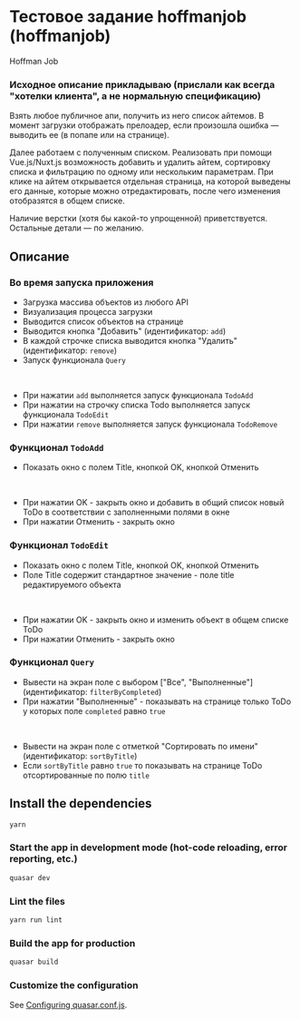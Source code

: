 # Тестовое задание hoffmanjob (hoffmanjob)

Hoffman Job

### Исходное описание прикладываю (прислали как всегда "хотелки клиента", а не нормальную спецификацию)

Взять любое публичное апи, получить из него список айтемов. В момент загрузки отображать прелоадер, если произошла ошибка — выводить ее (в попапе или на странице).

Далее работаем с полученным списком. Реализовать при помощи Vue.js/Nuxt.js возможность добавить и удалить айтем, сортировку списка и фильтрацию по одному или нескольким параметрам. При клике на айтем открывается отдельная страница, на которой выведены его данные, которые можно отредактировать, после чего изменения отобразятся в общем списке.

Наличие верстки (хотя бы какой-то упрощенной) приветствуется.
Остальные детали — по желанию.

## Описание

###  Во время запуска приложения
- Загрузка массива объектов из любого API
- Визуализация процесса загрузки
- Выводится список объектов на странице
- Выводится кнопка "Добавить" (идентификатор: `add`)
- В каждой строчке списка выводится кнопка "Удалить" (идентификатор: `remove`)
- Запуск функционала `Query`
<br/>

- При нажатии `add` выполняется запуск функционала `TodoAdd`
- При нажатии на строчку списка Todo выполняется запуск функционала `TodoEdit`
- При нажатии `remove` выполняется запуск функционала `TodoRemove`

###  Функционал `TodoAdd`
- Показать окно с полем Title, кнопкой OK, кнопкой Отменить
<br/>

- При нажатии OK - закрыть окно и добавить в общий список новый ToDo в соответствии с заполненными полями в окне
- При нажатии Отменить - закрыть окно


### Функционал `TodoEdit`

- Показать окно с полем Title, кнопкой OK, кнопкой Отменить
- Поле Title содержит стандартное значение - поле title редактируемого объекта
<br/>

- При нажатии OK - закрыть окно и изменить объект в общем списке ToDo
- При нажатии Отменить - закрыть окно



### Функционал `Query`

- Вывести на экран поле с выбором ["Все", "Выполненные"] (идентификатор: `filterByCompleted`)
- При нажатии "Выполненные" - показывать на странице только ToDo у которых поле `completed` равно `true`
<br/>

- Вывести на экран поле с отметкой "Сортировать по имени" (идентификатор: `sortByTitle`)
- Если `sortByTitle` равно `true` то показывать на странице ToDo отсортированные по полю `title`

## Install the dependencies
```bash
yarn
```

### Start the app in development mode (hot-code reloading, error reporting, etc.)
```bash
quasar dev
```

### Lint the files
```bash
yarn run lint
```

### Build the app for production
```bash
quasar build
```

### Customize the configuration
See [Configuring quasar.conf.js](https://v1.quasar.dev/quasar-cli/quasar-conf-js).
